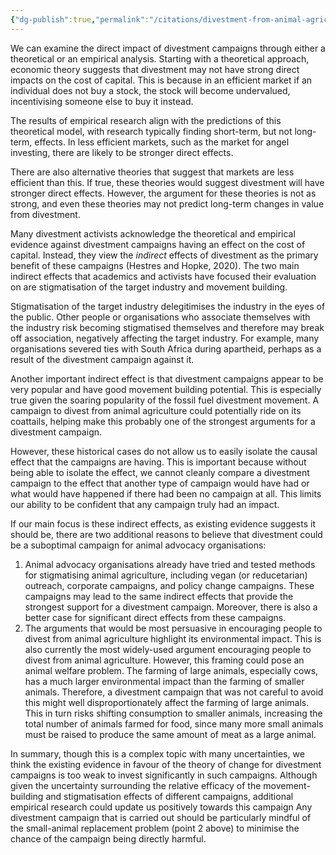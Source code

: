 ```yaml
---
{"dg-publish":true,"permalink":"/citations/divestment-from-animal-agriculture-what-does-it-achieve-animal-ask/","created":"2025-10-23T17:42:45.228+01:00","updated":"2025-10-23T17:42:45.228+01:00"}
---
```


We can examine the direct impact of divestment campaigns through either a theoretical or an empirical analysis. Starting with a theoretical approach, economic theory suggests that divestment may not have strong direct impacts on the cost of capital. This is because in an efficient market if an individual does not buy a stock, the stock will become undervalued, incentivising someone else to buy it instead.

The results of empirical research align with the predictions of this theoretical  model, with research typically finding short-term, but not long-term, effects. In less efficient markets, such as the market for angel investing, there are likely to be stronger direct effects.

There are also alternative theories that suggest that markets are less efficient than this. If true, these theories would suggest divestment will have stronger direct effects. However, the argument for these theories is not as strong, and even these theories may not predict long-term changes in value from divestment.

Many divestment activists acknowledge the theoretical and empirical evidence against divestment campaigns having an effect on the cost of capital. Instead, they view the _indirect_ effects of divestment as the primary benefit of these campaigns (Hestres and Hopke, 2020). The two main indirect effects that academics and activists have focused their evaluation on are stigmatisation of the target industry and movement building.

Stigmatisation of the target industry delegitimises the industry in the eyes of the public. Other people or organisations who associate themselves with the industry risk becoming stigmatised themselves and therefore may break off association, negatively affecting the target industry. For example, many organisations severed ties with South Africa during apartheid, perhaps as a result of the divestment campaign against it.

Another important indirect effect is that divestment campaigns appear to be very popular and have good movement building potential. This is especially true given the soaring popularity of the fossil fuel divestment movement. A campaign to divest from animal agriculture could potentially ride on its coattails, helping make this probably one of the strongest arguments for a divestment campaign.

However, these historical cases do not allow us to easily isolate the causal effect that the campaigns are having. This is important because without being able to isolate the effect, we cannot cleanly compare a divestment campaign to the effect that another type of campaign would have had or what would have happened if there had been no campaign at all. This limits our ability to be confident that any campaign truly had an impact.

If our main focus is these indirect effects, as existing evidence suggests it should be, there are two additional reasons to believe that divestment could be a suboptimal campaign for animal advocacy organisations:

1.  Animal advocacy organisations already have tried and tested methods for stigmatising animal agriculture, including vegan (or reducetarian) outreach, corporate campaigns, and policy change campaigns. These campaigns may lead to the same indirect effects that provide the strongest support for a divestment campaign. Moreover, there is also a better case for significant direct effects from these campaigns.
2.  The arguments that would be most persuasive in encouraging people to divest from animal agriculture highlight its environmental impact. This is also currently the most widely-used argument encouraging people to divest from animal agriculture. However, this framing could pose an animal welfare problem. The farming of large animals, especially cows, has a much larger environmental impact than the farming of smaller animals. Therefore, a divestment campaign that was not careful to avoid this might well disproportionately affect the farming of large animals. This in turn risks shifting consumption to smaller animals, increasing the total number of animals farmed for food, since many more small animals must be raised to produce the same amount of meat as a large animal.

In summary, though this is a complex topic with many uncertainties, we think the existing evidence in favour of the theory of change for divestment campaigns is too weak to invest significantly in such campaigns. Although given the uncertainty surrounding the relative efficacy of the movement-building and stigmatisation effects of different campaigns, additional empirical research could update us positively towards this campaign Any divestment campaign that is carried out should be particularly mindful of the small-animal replacement problem (point  2 above) to minimise the chance of the campaign being directly harmful.